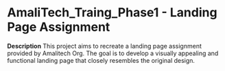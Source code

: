 # AmaliTech_Traing_Phase1 - Landing Page Assignment 

**Description**
This project aims to recreate a landing page assignment provided by Amalitech Org. The goal is to develop a visually appealing and functional landing page that closely resembles the original design.
